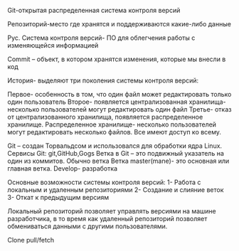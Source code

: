 Git-открытая распределенная система контроля версий

Репозиторий-место где хранятся и поддерживаются какие-либо данные

Рус. Система контроля версий- ПО для облегчения работы с изменяющейся информацией 

Commit – объект, в котором хранятся изменения, которые мы внесли в код

История- выделяют три поколения системы контроля версий:

Первое- особенность в том, что один файл может редактировать только один пользователь
Второе- появляется централизованная хранилища- несколько пользователей могут редактировать один файл
Третье- отказ от централизованного хранилища, появляется распределенное хранилище. Распределенное хранилище- несколько пользователей могут редактировать несколько файлов. Все имеют доступ ко всему.

Git – создан Торвальдсом и использовался для обработки ядра Linux.
Сервисы Git: git,GitHub,Gogs 
Ветка в Git – это подвижный указатель на один из коммитов. Обычно ветка 
Ветка master(mane)- это основная или главная ветка.
Develop- разработка

Основные возможности системы контроля версий:
1- Работа с локальным и удаленным репозиториями
2- Создание и слияние веток
3- Откат к предыдущим версиям

Локальный репозиторий позволяет управлять версиями на машине разработчика, в то время как удаленный репозиторий позволяет обмениваться данными с другими пользователями.

Clone
pull/fetch

